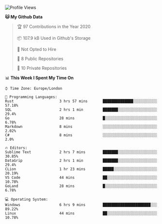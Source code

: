 <!--START_SECTION:waka-->
![Profile Views](http://img.shields.io/badge/Profile%20Views-0-blue)

**🐱 My Github Data** 

> 🏆 97 Contributions in the Year 2020
 > 
> 📦 107.9 kB Used in Github's Storage 
 > 
> 🚫 Not Opted to Hire
 > 
> 📜 8 Public Repositories
 > 
> 🔑 10 Private Repositories 

📊 **This Week I Spent My Time On** 

```text
⌚︎ Time Zone: Europe/London

💬 Programming Languages: 
Rust                     3 hrs 57 mins       ██████████████░░░░░░░░░░░   57.18% 
SQL                      2 hrs 1 min         ███████░░░░░░░░░░░░░░░░░░   29.4% 
Go                       28 mins             █░░░░░░░░░░░░░░░░░░░░░░░░   6.78% 
Markdown                 8 mins              ░░░░░░░░░░░░░░░░░░░░░░░░░   2.02% 
C#                       8 mins              ░░░░░░░░░░░░░░░░░░░░░░░░░   2.0%

🔥 Editors: 
Sublime Text             2 hrs 7 mins        ███████░░░░░░░░░░░░░░░░░░   30.85% 
DataGrip                 2 hrs 1 min         ███████░░░░░░░░░░░░░░░░░░   29.4% 
CLion                    1 hr 23 mins        █████░░░░░░░░░░░░░░░░░░░░   20.19% 
VS Code                  44 mins             ██░░░░░░░░░░░░░░░░░░░░░░░   10.78% 
GoLand                   28 mins             █░░░░░░░░░░░░░░░░░░░░░░░░   6.78%

💻 Operating System: 
Windows                  6 hrs 9 mins        ██████████████████████░░░   89.22% 
Linux                    44 mins             ██░░░░░░░░░░░░░░░░░░░░░░░   10.78%

```


<!--END_SECTION:waka-->